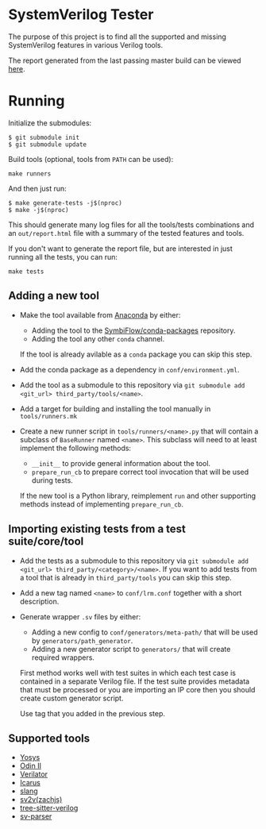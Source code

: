 # SystemVerilog Tester

The purpose of this project is to find all the supported and missing SystemVerilog features in various Verilog tools.

The report generated from the last passing master build can be viewed [here](https://symbiflow.github.io/sv-tests/).

# Running

Initialize the submodules:
```
$ git submodule init
$ git submodule update
```

Build tools (optional, tools from `PATH` can be used):

```
make runners
```

And then just run:

```
$ make generate-tests -j$(nproc)
$ make -j$(nproc)
```

This should generate many log files for all the tools/tests combinations and an `out/report.html` file with a summary of the tested features and tools.

If you don't want to generate the report file, but are interested in just running all the tests, you can run:

```
make tests
```

## Adding a new tool
* Make the tool available from [Anaconda](https://anaconda.org/) by either:
  * Adding the tool to the [SymbiFlow/conda-packages](https://github.com/SymbiFlow/conda-packages) repository.
  * Adding the tool any other `conda` channel.

  If the tool is already avilable as a `conda` package you can skip this step.
* Add the conda package as a dependency in `conf/environment.yml`.
* Add the tool as a submodule to this repository via `git submodule add <git_url> third_party/tools/<name>`.
* Add a target for building and installing the tool manually in `tools/runners.mk`
* Create a new runner script in `tools/runners/<name>.py` that will contain a subclass of `BaseRunner` named `<name>`.
  This subclass will need to at least implement the following methods:
  * `__init__` to provide general information about the tool.
  * `prepare_run_cb` to prepare correct tool invocation that will be used during tests.

  If the new tool is a Python library, reimplement `run` and other supporting methods instead of implementing `prepare_run_cb`.

## Importing existing tests from a test suite/core/tool
* Add the tests as a submodule to this repository via `git submodule add <git_url> third_party/<category>/<name>`.
  If you want to add tests from a tool that is already in `third_party/tools` you can skip this step.
* Add a new tag named `<name>` to `conf/lrm.conf` together with a short description.
* Generate wrapper `.sv` files by either:
  * Adding a new config to `conf/generators/meta-path/` that will be used by `generators/path_generator`.
  * Adding a new generator script to `generators/` that will create required wrappers.

  First method works well with test suites in which each test case is contained in a separate Verilog file.
  If the test suite provides metadata that must be processed or you are importing an IP core then you should create custom generator script.

  Use tag that you added in the previous step.

## Supported tools

* [Yosys](http://www.clifford.at/yosys/)
* [Odin II](https://verilogtorouting.org/)
* [Verilator](https://www.veripool.org/wiki/verilator)
* [Icarus](http://iverilog.icarus.com/)
* [slang](https://github.com/MikePopoloski/slang)
* [sv2v(zachjs)](https://github.com/zachjs/sv2v)
* [tree-sitter-verilog](https://github.com/tree-sitter/tree-sitter-verilog)
* [sv-parser](https://github.com/dalance/sv-parser)
